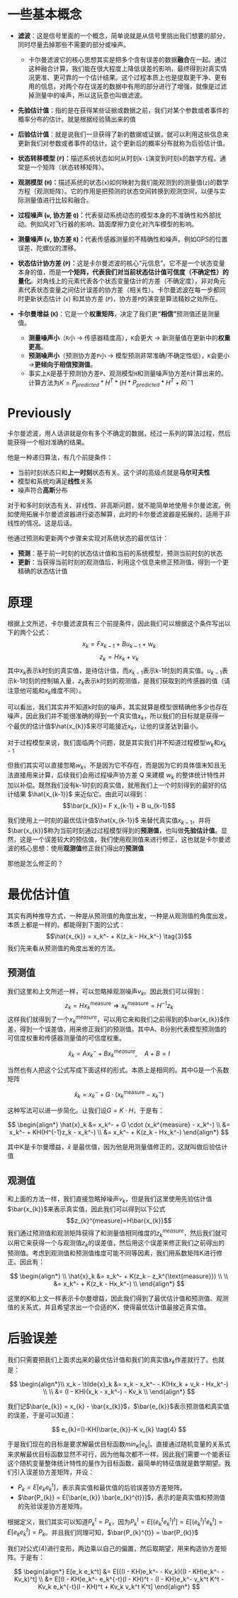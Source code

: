 # 一些基本概念

- **滤波**：这是信号里面的一个概念，简单说就是从信号里挑出我们想要的部分，同时尽量去掉那些不需要的部分或噪声。

    - 卡尔曼滤波它的核心思想其实是把多个含有误差的数据​**​融合​**​在一起。通过这种融合计算，我们能在很大程度上降低误差的影响，最终得到对真实情况更准、更可靠的一个估计结果。这个过程本质上也是提取更干净、更有用的信息，对两个存在误差的数据中有用的部分进行了增强，就像是过滤掉测量中的噪声，所以这玩意也叫做滤波。

- **先验估计值**：指的是在获得某些证据或数据之前，我们对某个参数或者事件的概率分布的估计。就是根据经验猜出来的值
- **后验估计值**：就是说我们一旦获得了新的数据或证据，就可以利用这些信息来更新我们对参数或者事件的估计。这个更新后的概率分布就称为后验估计值。

- **状态转移模型 (`F`)：​**​ 描述系统状态如何从时刻`k-1`演变到时刻`k`的数学方程。通常是一个矩阵（状态转移矩阵）。
- **观测模型 (`H`)：​**​ 描述系统的状态(`x`)如何映射为我们能观测到的测量值(`z`)的数学方程（观测矩阵）。它的作用是把预测的状态空间转换到观测空间，以便与实际测量值进行比较和融合。
- **过程噪声 (`w`, 协方差 `Q`)：​**​ 代表驱动系统动态的模型本身的不准确性和外部扰动。例如风对飞行器的影响、路面摩擦力变化对汽车模型的影响。
- **测量噪声 (`v`, 协方差 `R`)：​**​ 代表传感器测量的不精确性和噪声。例如GPS的位置误差、陀螺仪的漂移。
- **状态估计协方差 (`P`)：​**​ 这是卡尔曼滤波的核心“元信息”。它不是一个状态变量本身的值，而是​**​一个矩阵，代表我们对当前状态估计值可信度（不确定性）的量化​**​。对角线上的元素代表各个状态变量估计的方差（不确定度），非对角元素代表状态变量之间估计误差的协方差（相关性）。卡尔曼滤波在每一步都同时更新状态估计 (`x`) 和其协方差 (`P`)，协方差`P`的演变是算法精妙之处所在。
- **卡尔曼增益 (`K`)**：它是一个​**​权重矩阵​**​，决定了我们更​**​“相信”​**​ 预测值还是测量值。
    - ​**​测量噪声小​**​（`R`小 → 传感器精度高），`K`会更大 → 新测量值在更新中的​**​权重更高​**​。
    - ​**​预测噪声小​**​（预测协方差`P`小 → 模型预测非常准确/不确定性低），`K`会更小 → ​**​更倾向于相信预测值​**​。
    - 事实上`K`是基于预测协方差`P`、观测模型`H`和测量噪声协方差`R`计算出来的。计算方法为$K = P_{predicted} * H^T * (H * P_{predicted} * H^T + R)^-1$

# Previously

卡尔曼滤波，用人话讲就是你有多个不确定的数据，经过一系列的算法过程，然后能获得一个相对准确的结果。

他是一种递归算法，有几个前提条件：

- 当前时刻状态只和**上一时刻**状态有关。这个讲的高级点就是**马尔可夫性**
- 模型和系统均满足**线性**关系
- 噪声符合**高斯**分布

对于和多时刻状态有关、非线性、非高斯问题，就不能简单地使用卡尔曼滤波。例如使用拓展卡尔曼滤波器进行姿态解算，此时的卡尔曼滤波器是拓展的，适用于非线性的情况。这是后话。

他通过预测和更新两个步骤来实现对系统状态的最优估计：

- **预测**：基于前一时刻的状态估计值和当前的系统模型，预测当前时刻的状态
- **更新**：当获得当前时刻的观测值后，利用这个信息来修正预测值，得到一个更精确的状态估计值

# 原理

根据上文所述，卡尔曼滤波具有三个前提条件，因此我们可以根据这个条件写出以下的两个公式：
$$x_{k}= F x_{k-1} + B u_{k-1} + w_{k} \tag{1}$$
$$z_{k}= H x_{k} + v_{k} \tag{2}$$
其中$x_{k}$表示k时刻的真实值，是待估计值，而$x_{k-1}$表示k-1时刻的真实值。$u_{k-1}$表示k-1时刻的控制输入量，$z_{k}$表示k时刻的观测值，是我们获取到的传感器的值（请注意他可能和$x_{k}$维度不同）。

可以看出，我们其实并不知道k时刻的噪声，其实就算是模型很精确他多少也存在噪声，因此我们并不能很准确的得到一个真实值$x_k$，所以我们的目标就是获得一个最优的估计值$\hat{x_{k}}$来尽可能接近$x_{k}$，让他的误差达到最小。

对于过程模型来说，我们面临两个问题，就是其实我们并不知道过程模型$w_{k}$和$x_{k-1}$

但我们其实可以直接忽略$w_{k}$。不是因为它不存在，而是因为它的具体值未知且无法直接用来计算，后续我们会用过程噪声协方差 Q 来建模 $w_k$ 的整体统计特性并加以补偿。既然我们没有k-1时刻的真实值，就用我们上一个时刻得到的最好的估计结果 $\hat{x_{k-1}}$ 来近似它。由此可以得到：
$$\bar{x_{k}}= F x_{k-1} + B u_{k-1}$$

我们使用上一时刻的最优估计值$\hat{x_{k-1}}$ 来替代真实值$x_{k-1}$，并将$\bar{x_{k}}$称为当前时刻通过过程模型得到的**预测值**，也叫做**先验估计值**。显然，这是一个误差较大的预估值，我们使用观测值来进行修正，这也就是卡尔曼滤波的核心思想：使用**观测值**修正我们得出的**预测值**

那他是怎么修正的？

# 最优估计值

其实有两种推导方式，一种是从预测值的角度出发，一种是从观测值的角度出发，本质上都是一样的。都能得到下面的公式：
$$\hat{x_{k}} = x_k^- + K(z_k - Hx_k^-) \tag{3}$$
我们先来看从预测值的角度出发的方法。

## 预测值

我们这里和上文所述一样，可以忽略掉观测噪声$v_{k}$。因此我们可以得到：
$$z_k = H x_k^{\text{measure}} \Rightarrow x_k^{\text{measure}} = H^{-1} z_k$$
这样我们就得到了一个$x_{k}^{measure}$，可以用它来和我们之前得到的$\bar{x_{k}}$作差，得到一个误差值，用来修正我们的预测值。其中A、B分别代表模型预测值的可信度权重​和传感器测量值的可信度权重​。

$$
\hat{x}_k = A x_k^- + B x_k^{measure}, \quad A + B = I
$$

当然也有人把这个公式写成下面这样的形式。本质上是相同的。其中G是一个系数矩阵

$$
\hat{x}_k = x_k^- + G \cdot (x_k^{\text{measure}} - x_k^-)
$$

这种写法可以进一步简化。让我们设$G = K \cdot H$，于是有：

$$
\begin{align*}
\hat{x}_k &= x_k^- + G \cdot (x_k^{measure} - x_k^-) \\
&= x_k^- + KH(H^{-1}z_k - x_k^-) \\
&= x_k^- + K(z_k - Hx_k^-)
\end{align*}
$$

其中K是卡尔曼增益，$\hat{x}$ 是最优值，因为他是用测量值修正的，这就叫做后验估计值

## 观测值

和上面的方法一样，我们直接忽略掉噪声$v_{k}$，但是我们这里使用先验估计值$\bar{x_{k}}$来表示真实值，因此我们可以得到以下公式
$$z_{k}^{measure}=H\bar{x_{k}}$$
我们通过预测值和观测矩阵获得了和测量值相同维度的$z_{k}^{measure}$，然后我们就可以用它来获得一个与观测值$z_{k}$的误差值，然后用这个误差来修正我们之前得出的预测值。考虑到观测值和预测值维度可能不同等因素，我们用系数矩阵K进行修正。因此有：

$$
\begin{align*} \\
\hat{x}_k &= x_k^- + K(z_k - z_k^{\text{measure}}) \\ \\
&= x_k^- + K(z_k - Hx_k^-) \\
\end{align*}
$$

这里的K和上文一样表示卡尔曼增益，因此我们得到了最优估计值和预测值、观测值的关系式，并且希望求出一个合适的K，使得最优估计值最接近真实值。

# 后验误差

我们只需要把我们上面求出来的最优估计值和我们的真实值$x_{k}$作差就行了。也就是：

$$
\begin{align*}\\
x_k - \tilde{x}_k &= x_k - x_k^- - K(Hx_k + v_k - Hx_k^-) \\ \\
&= (I - KH)(x_k - x_k^-) - Kv_k \\
\end{align*}
$$

我们记$\bar{e_{k}} = x_{k} - \bar{x_{k}}$，$\bar{e_{k}}$表示预测值和真实值的误差，于是可以知道：

$$
e_{k}=(I-KH)\bar{e_{k}}-K v_{k} \tag{4}
$$

于是我们现在的目标是要求解最优目标函数$min_{K}|e_{k}|$。直接通过随机变量的关系式来求解最优目标函数显然不可行，因为他每次都不一样。因此我们需要一个能表征这个​随机变量整体统计特性​​的量作为目标函数，最简单的特征值就是数学期望。我们引入误差协方差矩阵，并设：

- $P_{k} = E[e_{k}e_{k}^{t}]$，表示真实值和最优值的后验误差协方差矩阵。
- $\bar{P_{k}} = E[\bar{e_{k}} \bar{e_{k}^{t}}]$，表示的是真实值和预测值的先验误差协方差矩阵。

根据定义，我们其实可以知道$P_{k}^{t} = P_{k}$，因为$P_k^t = E[(e_k^t e_k^t)^t] = E[(e_k^t)^t e_k^t] = E[e_k e_k^t] = P_k$。并且我们同理可知，$\bar{P_{k}^{t}} = \bar{P_{k}}$

我们对公式(4)进行变形，两边乘以自己的偏置，然后取期望，用来构造协方差矩阵。于是有：

$$
\begin{align*}
E[e_k e_k^t] &= E[((I - KH)e_k^- - Kv_k)((I - KH)e_k^- - Kv_k)^t] \\
&= E[(I - KH)e_k^- e_k^{-t}(I - KH)^t - (I - KH)e_k^- v_k^t K^t - Kv_k e_k^{-t}(I - KH)^t + Kv_k v_k^t K^t]
\end{align*}
$$
